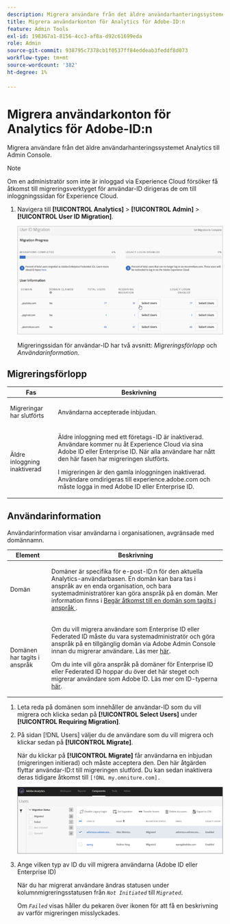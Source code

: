 ```yaml
---
description: Migrera användare från det äldre användarhanteringssystemet Analytics till Admin Console.
title: Migrera användarkonton för Analytics för Adobe-ID:n
feature: Admin Tools
exl-id: 198367a1-8156-4cc3-af8a-d92c61699eda
role: Admin
source-git-commit: 938795c7378cb1f0537ff84eddeab3feddf8d073
workflow-type: tm+mt
source-wordcount: '382'
ht-degree: 1%

---
```


# Migrera användarkonton för Analytics för Adobe-ID:n

Migrera användare från det äldre användarhanteringssystemet Analytics till Admin Console.

>[!NOTE]
>
>Om en administratör som inte är inloggad via Experience Cloud försöker få åtkomst till migreringsverktyget för användar-ID dirigeras de om till inloggningssidan för Experience Cloud.

1. Navigera till **[!UICONTROL Analytics]** > **[!UICONTROL Admin]** > **[!UICONTROL User ID Migration]**.

   ![](/help/admin/admin/user-management2/user-migration/assets/migration-progress.png)

   Migreringssidan för användar-ID har två avsnitt: *Migreringsförlopp* och *Användarinformation*.

## Migreringsförlopp

<table id="table_F9F1CFF762C745E198CB075A02BA2DDA"> 
   <thead> 
   <tr> 
      <th colname="col1" class="entry"> Fas </th> 
      <th colname="col2" class="entry"> Beskrivning </th> 
   </tr>
   </thead>
   <tbody> 
   <tr> 
      <td colname="col1"> <p>Migreringar har slutförts </p> </td> 
      <td colname="col2"> <p>Användarna accepterade inbjudan. </p> </td> 
   </tr> 
   <tr> 
      <td colname="col1"> <p>Äldre inloggning inaktiverad </p> </td> 
      <td colname="col2"> <p>Äldre inloggning med ett företags-ID är inaktiverad. Användare kommer nu åt Experience Cloud via sina Adobe ID eller Enterprise ID. När alla användare har nått den här fasen har migreringen slutförts. </p> <p>I migreringen är den gamla inloggningen inaktiverad. Användare omdirigeras till <span class="filepath"> experience.adobe.com</span> och måste logga in med Adobe ID eller Enterprise ID. </p> </td> 
   </tr> 
   </tbody> 
   </table>

## Användarinformation

Användarinformation visar användarna i organisationen, avgränsade med domännamn.

<table id="table_3822E27AF81E4A188562FEB5131548A5"> 
<thead> 
<tr> 
   <th colname="col1" class="entry"> Element </th> 
   <th colname="col2" class="entry"> Beskrivning </th> 
</tr>
</thead>
<tbody> 
<tr> 
   <td colname="col1"> <p>Domän </p> </td> 
   <td colname="col2"> <p>Domäner är specifika för e-post-ID:n för den aktuella Analytics-användarbasen. En domän kan bara tas i anspråk av en enda organisation, och bara systemadministratörer kan göra anspråk på en domän. Mer information finns i <a href="https://helpx.adobe.com/se/enterprise/help/request-access-to-claimed-domain.html"> Begär åtkomst till en domän som tagits i anspråk </a>. </p> </td> 
</tr> 
<tr> 
   <td colname="col1"> <p>Domänen har tagits i anspråk </p> </td> 
   <td colname="col2"> <p>Om du vill migrera användare som Enterprise ID eller Federated ID måste du vara systemadministratör och göra anspråk på en tillgänglig domän via Adobe Admin Console innan du migrerar användare. Läs mer <a href="https://helpx.adobe.com/se/enterprise/help/identity.html"> här</a>. </p> <p>Om du inte vill göra anspråk på domäner för Enterprise ID eller Federated ID hoppar du över det här steget och migrerar användare som Adobe ID. Läs mer om ID-typerna <a href="https://helpx.adobe.com/se/enterprise/help/identity.html"> här</a>. </p> </td> 
</tr> 
</tbody> 
</table>

1. Leta reda på domänen som innehåller de användar-ID som du vill migrera och klicka sedan på **[!UICONTROL Select Users]** under **[!UICONTROL Requiring Migration]**.
1. På sidan [!DNL Users] väljer du de användare som du vill migrera och klickar sedan på **[!UICONTROL Migrate]**.

   När du klickar på **[!UICONTROL Migrate]** får användarna en inbjudan (migreringen initierad) och måste acceptera den. Den här åtgärden flyttar användar-ID:t till migreringen slutförd. Du kan sedan inaktivera deras tidigare åtkomst till `[!DNL my.omniture.com].`

   ![](/help/admin/admin/user-management2/user-migration/assets/user-info.png)

1. Ange vilken typ av ID du vill migrera användarna (Adobe ID eller Enterprise ID)

   När du har migrerat användare ändras statusen under kolumnmigreringsstatusen från *`Not Initiated`* till *`Migrated`*.

   Om *`Failed`* visas håller du pekaren över ikonen för att få en beskrivning av varför migreringen misslyckades.
